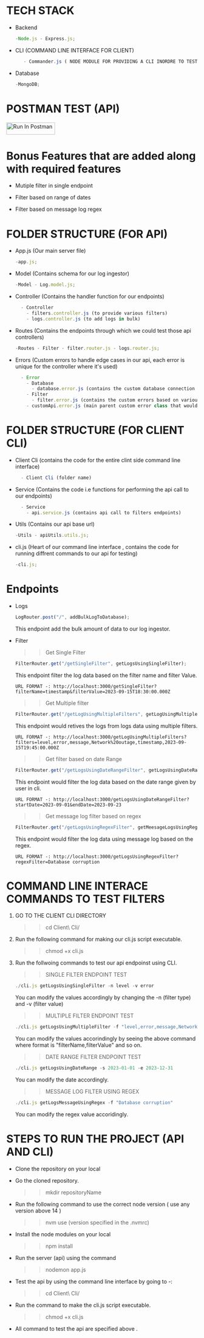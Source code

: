 # TECH STACK

- Backend

  ```javascript
  -Node.js - Express.js;
  ```

- CLI (COMMAND LINE INTERFACE FOR CLIENT)

  ```javascript
     - Commander.js ( NODE MODULE FOR PROVIDING A CLI INORDRE TO TEST OUR API)
  ```

- Database

  ```javascript
  -MongoDB;
  ```

# POSTMAN TEST (API)

[<img src="https://run.pstmn.io/button.svg" alt="Run In Postman" style="width: 128px; height: 32px;">](https://app.getpostman.com/run-collection/24017825-5547fc3e-2391-48e5-89eb-d5a785ad0562?action=collection%2Ffork&source=rip_markdown&collection-url=entityId%3D24017825-5547fc3e-2391-48e5-89eb-d5a785ad0562%26entityType%3Dcollection%26workspaceId%3Df1c544c0-b2d4-4c38-bad7-391807b8a8ed)

# Bonus Features that are added along with required features

- Mutiple filter in single endpoint

- Filter based on range of dates

- Filter based on message log regex

# FOLDER STRUCTURE (FOR API)

- App.js (Our main server file)

  ```javascript
  -app.js;
  ```

- Model (Contains schema for our log ingestor)

  ```javascript
  -Model - Log.model.js;
  ```

- Controller (Contains the handler function for our endpoints)

  ```javascript
    - Controller
      - filters.controller.js (to provide various filters)
      - logs.controller.js (to add logs in bulk)
  ```

- Routes (Contains the endpoints through which we could test those api controllers)

  ```javascript
  -Routes - Filter - filter.router.js - logs.router.js;
  ```

- Errors (Custom errors to handle edge cases in our api, each error is unique for the controller where it's used)

  ```javascript
    - Error
      - Database
        - database.error.js (contains the custom database connection error)
      - Filter
        - filter.error.js (contains the custom errors based on various filters)
      - customApi.error.js (main parent custom error class that would be used by other children error class)
  ```

# FOLDER STRUCTURE (FOR CLIENT CLI)

- Client Cli (contains the code for the entire clint side command line interface)

  ```javascript
    - Client Cli (folder name)
  ```

- Service (Contains the code i.e functions for performing the api call to our endpoints)

  ```javascript
    - Service
      - api.service.js (contains api call to filters endpoints)
  ```

- Utils (Contains our api base url)

  ```javascript
  -Utils - apiUtils.utils.js;
  ```

- cli.js (Heart of our command line interface , contains the code for running diffrent commands to our api for testing)

  ```javascript
  -cli.js;
  ```

# Endpoints

- Logs

  ```javascript
  LogRouter.post("/", addBulkLogToDatabase);
  ```

  This endpoint add the bulk amount of data to our log ingestor.

- Filter

  > > Get Single Filter

  ```javascript
  FilterRouter.get("/getSingleFilter", getLogsUsingSingleFilter);
  ```

  This endpoint filter the log data based on the filter name and filter Value.

  ```
  URL FORMAT -: http://localhost:3000/getSingleFilter?filterName=timestamp&filterValue=2023-09-15T18:30:00.000Z
  ```

  > > Get Multiple filter

  ```javascript
  FilterRouter.get("/getLogUsingMultipleFilters", getLogUsingMultipleFilters);
  ```

  This endpoint would retives the logs from logs data using multiple filters.

  ```
  URL FORMAT -: http://localhost:3000/getLogUsingMultipleFilters?filters=level,error,message,Network%20outage,timestamp,2023-09-15T19:45:00.000Z
  ```

  > > Get filter based on date Range

  ```javascript
  FilterRouter.get("/getLogsUsingDateRangeFilter", getLogsUsingDateRangeFilter);
  ```

  This endpoint would filter the log data based on the date range given by user in cli.

  ```
  URL FORMAT -: http://localhost:3000/getLogsUsingDateRangeFilter?startDate=2023-09-01&endDate=2023-09-23
  ```

  > > Get message log filter based on regex

  ```javascript
  FilterRouter.get("/getLogsUsingRegexFilter", getMeesageLogsUsingRegexFilter);
  ```

  This endpoint would filter the log data using message log based on the regex.

  ```
  URL FORMAT -: http://localhost:3000/getLogsUsingRegexFilter?regexFilter=Database corruption
  ```

# COMMAND LINE INTERACE COMMANDS TO TEST FILTERS

1. GO TO THE CLIENT CLI DIRECTORY

   > > cd Client\ Cli/

2. Run the following command for making our cli.js script executable.

   > > chmod +x cli.js

3. Run the follwoing commands to test our api endpoinst using CLI.

   > > SINGLE FILTER ENDPOINT TEST

   ```javascript
   ./cli.js getLogsUsingSingleFilter -n level -v error
   ```

   You can modify the values accordingly by changing the -n (filter type) and -v (filter value)

   > > MULTIPLE FILTER ENDPOINT TEST

   ```javascript
   ./cli.js getLogsUsingMultipleFilter -f "level,error,message,Network%20outage,timestamp,2023-09-15T19:45:00.000Z"
   ```

   You can modify the values accorindingly by seeing the above command where format is "filterName,filterValue"
   and so on.

   > > DATE RANGE FILTER ENDPOINT TEST

   ```javascript
   ./cli.js getLogsUsingDateRange -s 2023-01-01 -e 2023-12-31
   ```

   You can modify the date accordingly.

   > > MESSAGE LOG FILTER USING REGEX

   ```javascript
   ./cli.js getLogsMessageUsingRegex -f "Database corruption"
   ```

   You can modify the regex value accoridingly.

# STEPS TO RUN THE PROJECT (API AND CLI)

- Clone the repository on your local

- Go the cloned repository.

  > > mkdir repositoryName

- Run the following command to use the correct node version ( use any version above 14 )

  > > nvm use (version specified in the .nvmrc)

- Install the node modules on your local

  > > npm install

- Run the server (api) using the command

  > > nodemon app.js

- Test the api by using the command line interface by going to -:

  > > cd Client\ Cli/

- Run the command to make the cli.js script executable.

  > > chmod +x cli.js

- All command to test the api are specified above .
